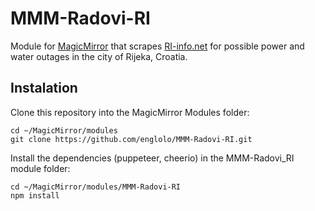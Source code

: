 # MMM-Radovi-RI

Module for [MagicMirror](https://github.com/MichMich/MagicMirror) that scrapes [RI-info.net](http://www.ri-info.net/Radovi.aspx) for possible power and water outages in the city of Rijeka, Croatia.

## Instalation
Clone this repository into the MagicMirror Modules folder:<br/>
```
cd ~/MagicMirror/modules
git clone https://github.com/englolo/MMM-Radovi-RI.git
```
Install the dependencies (puppeteer, cheerio) in the MMM-Radovi_RI module folder:
```
cd ~/MagicMirror/modules/MMM-Radovi-RI
npm install
```
